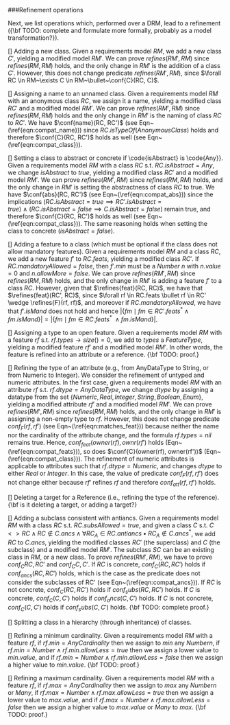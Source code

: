 ###Refinement operations

Next, we list operations which, performed over a DRM, lead to a refinement ({\bf TODO: complete and formulate more formally, probably as a model transformation?}).

[] Adding a new class.  Given a requirements model $RM$, we add a new class $C'$, yielding a modified model $RM'$. We can prove $refines(RM', RM)$ since $refines(RM, RM)$ holds, and the only change in $RM'$ is the addition of a class $C'$. However, this does not change predicate $refines(RM', RM)$, since $\forall RC \in RM~\exists C \in RM~\bullet~\conf{C}(RC, C)$.

[] Assigning a name to an unnamed class. Given a requirements model $RM$ with an anonymous class $RC$, we assign it a name, yielding a modified class $RC'$ and a modified model $RM'$. We can prove $refines(RM', RM)$ since $refines(RM, RM)$ holds and the only change in $RM'$ is the naming of class $RC$ to $RC'$. We have $\conf{name}(RC, RC')$ (see Eqn~(\ref{eqn:compat_name})) since $RC.isTypeOf(AnonymousClass)$ holds and therefore $\conf{C}(RC, RC')$ holds as well (see Eqn~(\ref{eqn:compat_class})).

[] Setting a class to abstract or concrete if \code{isAbstract} is \code{Any}}. Given a requirements model $RM$ with a class $RC$ s.t. $RC.isAbstract = Any$, we change $isAbstract$ to $true$, yielding a modified class $RC'$ and a modified model $RM'$. We can prove $refines(RM', RM)$ since $refines(RM, RM)$ holds, and the only change in $RM'$ is setting the abstractness of class $RC$ to true. We have $\conf{abs}(RC, RC')$ (see Eqn~(\ref{eqn:compat_abs})) since the implications $(RC.isAbstract=true \implies RC'.isAbstract=true)~\wedge~ (RC.isAbstract=false \implies C.isAbstract=false)$ remain true, and therefore $\conf{C}(RC, RC')$ holds as well (see Eqn~(\ref{eqn:compat_class})). The same reasoning holds when setting the class to concrete ($isAbstract = false$).

[] Adding a feature to a class (which must be optional if the class does not allow mandatory features). Given a requirements model $RM$ and a class $RC$, we add a new feature $f'$ to $RC.feats$, yielding a modified class $RC'$. If $RC.mandatoryAllowed = false$, then $f'.min$ must be a $Number~n$ with $n.value=0$ and $n.allowMore = false$. We can prove $refines(RM', RM)$ since $refines(RM, RM)$ holds, and the only change in $RM'$ is adding a feature $f'$ to a class $RC$. However, given that $\refines{feat}(RC, RC)$, we have that $\refines{feat}(RC', RC)$, since $\forall rf \in RC.feats \bullet rf \in RC' \wedge \refines{F}(rf, rf)$, and moreover if $RC.mandatoryAllowed$, we have that $f'.isMand$ does not hold and hence $|\{ fm \mid fm \in RC'.feats^* \wedge fm.isMand \}| =  |\{ fm \mid fm \in RC.feats^*~\wedge fm.isMand \}|$. 

[] Assigning a type to an open feature. Given a requirements model $RM$ with a feature $rf$ s.t. $rf.types \rightarrow size()=0$, we add to $types$ a $FeatureType$, yielding a modified feature $rf'$ and a modified model $RM'$. In other words, the feature is refined into an attribute or a reference. {\bf TODO: proof.}

[] Refining the type of an attribute (e.g., from AnyDataType to String, or from Numeric to Integer). We consider the refinement of untyped and numeric attributes. In the first case, given a requirements model $RM$ with an attribute $rf$ s.t. $rf.dtype = AnyDataType$, we change $dtype$ by assigning a datatype from the set $\{Numeric, Real, Integer, String, Boolean, Enum\}$, yielding a modified attribute $rf'$ and a modified model $RM'$. We can prove $refines(RM', RM)$ since $refines(RM, RM)$ holds, and the only change in $RM'$ is assigning a non-empty type to $rf$. However, this does not change predicate $conf_F(rf, rf')$ (see Eqn~(\ref{eqn:matches_feat})) because neither the name nor the cardinality of the attribute change, and the formula $rf.types = nil$ remains true. Hence, $conf_{feat}(owner(rf), ownr(rf')$ holds (Eqn~(\ref{eqn:compat_feats})), so does $\conf{C}(owner(rf), owner(rf'))$ (Eqn~(\ref{eqn:compat_class})). The refinement of numeric attributes is applicable to attributes such that $rf.dtype = Numeric$, and changes $dtype$ to either $Real$ or $Integer$. In this case, the value of predicate $conf_F(rf, rf')$ does not change either because $rf'$ refines $rf$ and therefore $conf_{att}(rf, rf')$ holds.
 
[] Deleting a target for a Reference (i.e., refining the type of the reference). {\bf is it deleting a target, or adding a target?}

[] Adding a subclass consistent with antiancs. Given a requirements model $RM$ with a class $RC$ s.t. $RC.subsAllowed = true$, and given a class $C$ s.t. $C<>RC \wedge RC \not\in C.ancs \wedge \forall RC_A \in RC.antiancs \bullet RC_A \not\in C.ancs^*$, we add $RC$ to $C.ancs$, yielding the modified classes $RC'$ (the superclass) and $C$ (the subclass) and a modified model $RM'$. The subclass $SC$ can be an existing class in $RM$, or a new class. To prove $refines(RM', RM)$, we have to prove $conf_C{RC, RC'}$ and $conf_C{C, C'}$. If $RC$ is concrete, $conf_C(RC, RC')$ holds if $conf_{ancs}(RC, RC')$ holds, which is the case as the predicate does not consider the subclasses of RC' (see Eqn~(\ref{eqn:compat_ancs})). If $RC$ is not concrete, $conf_C(RC, RC')$ holds if $conf_subs(RC, RC')$ holds. If $C$ is concrete, $conf_C(C, C')$ holds if $conf_ancs(C, C')$ holds. If $C$ is not concrete, $conf_C(C, C')$ holds if $conf_subs(C, C')$ holds. {\bf TODO: complete proof.} 

[] Splitting a class in a hierarchy (through inheritance) of classes.

[] Refining a minimum cardinality. Given a requirements model $RM$ with a feature $rf$, if $rf.min = AnyCardinality$ then we assign to $min$ any $Number n$, if $rf.min = Number \wedge rf.min.allowLess = true$ then we assign a lower value to $min.value$, and if $rf.min = Number \wedge rf.min.allowLess = false$ then we assign a higher value to $min.value$. {\bf TODO: proof.} 

[] Refining a maximum cardinality. Given a requirements model $RM$ with a feature $rf$, if $rf.max = AnyCardinality$ then we assign to $max$ any $Number n$ or $Many$, if $rf.max = Number \wedge rf.max.allowLess = true$ then we assign a lower value to $max.value$, and if $rf.max = Number \wedge rf.max.allowLess = false$ then we assign a higher value to $max.value$ or $Many$ to $max$. {\bf TODO: proof.}
